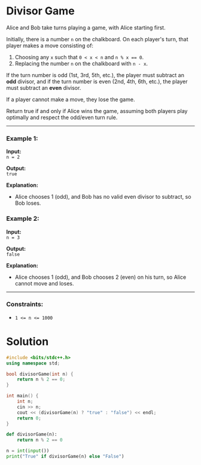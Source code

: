 # Divisor Game 

Alice and Bob take turns playing a game, with Alice starting first.

Initially, there is a number `n` on the chalkboard. On each player's turn, that player makes a move consisting of:

1. Choosing any `x` such that `0 < x < n` and `n % x == 0`.
2. Replacing the number `n` on the chalkboard with `n - x`.

If the turn number is odd (1st, 3rd, 5th, etc.), the player must subtract an **odd** divisor, and if the turn number is even (2nd, 4th, 6th, etc.), the player must subtract an **even** divisor.

If a player cannot make a move, they lose the game.

Return true if and only if Alice wins the game, assuming both players play optimally and respect the odd/even turn rule.

---

### Example 1:
**Input:**  
`n = 2`

**Output:**  
`true`

**Explanation:**  
- Alice chooses 1 (odd), and Bob has no valid even divisor to subtract, so Bob loses.

### Example 2:
**Input:**  
`n = 3`

**Output:**  
`false`

**Explanation:**  
- Alice chooses 1 (odd), and Bob chooses 2 (even) on his turn, so Alice cannot move and loses.

---

### Constraints:
- `1 <= n <= 1000`



# Solution

```cpp
#include <bits/stdc++.h>
using namespace std;

bool divisorGame(int n) {
    return n % 2 == 0;
}

int main() {
    int n;
    cin >> n;
    cout << (divisorGame(n) ? "true" : "false") << endl;
    return 0;
}

```


```python
def divisorGame(n):
    return n % 2 == 0

n = int(input())
print("True" if divisorGame(n) else "False")

```